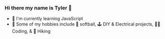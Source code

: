 <!--
**tylerwertman/tylerwertman** is a ✨ _special_ ✨ repository because its `README.md` (this file) appears on your GitHub profile.

Here are some ideas to get you started:

- 🔭 I’m currently working on ...
- 🌱 I’m currently learning ...
- 👯 I’m looking to collaborate on ...
- 🤔 I’m looking for help with ...
- 💬 Ask me about ...
- 📫 How to reach me: ...
- 😄 Pronouns: ...
- ⚡ Fun fact: ...

- 🔭 I’m currently working on my website and coding bootcamp projects
- I enjoy 📺 watching 👨‍🔬Rick & Morty and 🎧 listening to Mac Miller
- ⚡ Fun fact: I rarely drink caffiene and prefer green tea when I do

-->

### Hi there my name is Tyler 👋

- 🧠 I'm currently learning JavaScript
- 🧩 Some of my hobbies include 🥎 softball, 🕹 DIY & Electrical projects, 👨‍💻 Coding, & 🌲 Hiking
